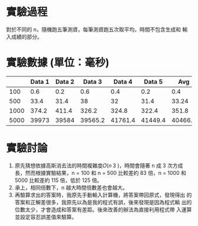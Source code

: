 # 實驗過程
對於不同的 n，隨機跑五筆測資，每筆測資跑五次取平均，時間不包含生成和
輸入成績的部分。
# 實驗數據 (單位：毫秒)
|      | Data 1 | Data 2 | Data 3  | Data 4  | Data 5  | Avg     |
| ---- | ------ | ------ | ------- | ------- | ------- | ------- |
| 100  | 0.6    | 0.2    | 0.6     | 0.4     | 0.2     | 0.4     |
| 500  | 33.4   | 31.4   | 38      | 32      | 31.4    | 33.24   |
| 1000 | 374.2  | 411.4  | 326.2   | 324.8   | 322.4   | 351.8   |
| 5000 | 39973  | 39584  | 39565.2 | 41761.4 | 41449.4 | 40466.6 |
# 實驗討論
1. 原先猜想依據高斯消去法的時間複雜度𝑂(𝑛
3
)，時間會隨著 n 成 3 次方成
長，然而根據實驗結果，n = 100 和 n = 500 比較差約 83 倍，n = 1000 和
5000 比較差約 115 倍，低於 125 倍。
2. 承上，相同倍數下，n 越大時間倍數差也會越大。
3. 再驗算求出的答案時，我原先手動輸入計算機，將答案帶回原式，發現得出
的答案和正解差很多，我原先以為是我的程式有誤，後來發現是因為程式輸
出的位數太少，才會造成和答案有差距。後來改善的辦法為直接利用程式帶
入運算並設定容忍誤差值來驗算。